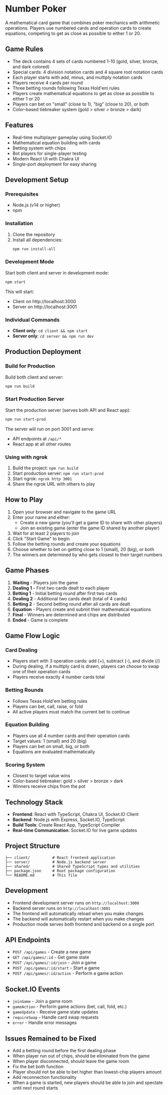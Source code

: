# Number Poker

A mathematical card game that combines poker mechanics with arithmetic operations. Players use numbered cards and operation cards to create equations, competing to get as close as possible to either 1 or 20.

## Game Rules

- The deck contains 4 sets of cards numbered 1-10 (gold, silver, bronze, and dark colored)
- Special cards: 4 division notation cards and 4 square root notation cards
- Each player starts with add, minus, and multiply notation cards
- Players receive 4 cards per round
- Three betting rounds following Texas Hold'em rules
- Players create mathematical equations to get as close as possible to either 1 or 20
- Players can bet on "small" (close to 1), "big" (close to 20), or both
- Color-based tiebreaker system (gold > silver > bronze > dark)

## Features

- Real-time multiplayer gameplay using Socket.IO
- Mathematical equation building with cards
- Betting system with chips
- Bot players for single-player testing
- Modern React UI with Chakra UI
- Single-port deployment for easy sharing

## Development Setup

### Prerequisites

- Node.js (v14 or higher)
- npm

### Installation

1. Clone the repository
2. Install all dependencies:
   ```bash
   npm run install-all
   ```

### Development Mode

Start both client and server in development mode:
```bash
npm start
```

This will start:
- Client on http://localhost:3000
- Server on http://localhost:3001

### Individual Commands

- **Client only**: `cd client && npm start`
- **Server only**: `cd server && npm run dev`

## Production Deployment

### Build for Production

Build both client and server:
```bash
npm run build
```

### Start Production Server

Start the production server (serves both API and React app):
```bash
npm run start-prod
```

The server will run on port 3001 and serve:
- API endpoints at `/api/*`
- React app at all other routes

### Using with ngrok

1. Build the project: `npm run build`
2. Start production server: `npm run start-prod`
3. Start ngrok: `ngrok http 3001`
4. Share the ngrok URL with others to play

## How to Play

1. Open your browser and navigate to the game URL
2. Enter your name and either:
   - Create a new game (you'll get a game ID to share with other players)
   - Join an existing game (enter the game ID shared by another player)
3. Wait for at least 2 players to join
4. Click "Start Game" to begin
5. Follow the betting rounds and create your equations
6. Choose whether to bet on getting close to 1 (small), 20 (big), or both
7. The winners are determined by who gets closest to their target numbers

## Game Phases

1. **Waiting** - Players join the game
2. **Dealing 1** - First two cards dealt to each player
3. **Betting 1** - Initial betting round after first two cards
4. **Dealing 2** - Additional two cards dealt (total of 4 cards)
5. **Betting 2** - Second betting round after all cards are dealt
6. **Equation** - Players create and submit their mathematical equations
7. **Final** - Winners are determined and chips are distributed
8. **Ended** - Game is complete

## Game Flow Logic

### Card Dealing
- Players start with 3 operation cards: add (+), subtract (-), and divide (/)
- During dealing, if a multiply card is drawn, players can choose to swap one of their operation cards
- Players receive exactly 4 number cards total

### Betting Rounds
- Follows Texas Hold'em betting rules
- Players can bet, call, raise, or fold
- All active players must match the current bet to continue

### Equation Building
- Players use all 4 number cards and their operation cards
- Target values: 1 (small) and 20 (big)
- Players can bet on small, big, or both
- Equations are evaluated mathematically

### Scoring System
- Closest to target value wins
- Color-based tiebreaker: gold > silver > bronze > dark
- Winners receive chips from the pot

## Technology Stack

- **Frontend**: React with TypeScript, Chakra UI, Socket.IO Client
- **Backend**: Node.js with Express, Socket.IO, TypeScript
- **Build Tools**: Create React App, TypeScript Compiler
- **Real-time Communication**: Socket.IO for live game updates

## Project Structure

```
├── client/          # React frontend application
├── server/          # Node.js backend server
├── shared/          # Shared TypeScript types and utilities
├── package.json     # Root package configuration
└── README.md        # This file
```

## Development

- Frontend development server runs on `http://localhost:3000`
- Backend server runs on `http://localhost:3001`
- The frontend will automatically reload when you make changes
- The backend will automatically restart when you make changes
- Production mode serves both frontend and backend on a single port

## API Endpoints

- `POST /api/games` - Create a new game
- `GET /api/games/:id` - Get game state
- `POST /api/games/:id/join` - Join a game
- `POST /api/games/:id/start` - Start a game
- `POST /api/games/:id/action` - Perform a game action

## Socket.IO Events

- `joinGame` - Join a game room
- `gameAction` - Perform game actions (bet, call, fold, etc.)
- `gameUpdate` - Receive game state updates
- `requireSwap` - Handle card swap requests
- `error` - Handle error messages 


## Issues Remained to be Fixed
- Add a betting round before the first dealing phase
- When player run out of chips, should be eliminated from the game
- When player disconnected, should leave the game room
- Fix the bet both function
- Player should not be able to bet higher than lowest-chip players amount
- Add reconnection functionality
- When a game is started, new players should be able to join and spectate until next round starts

